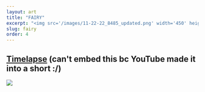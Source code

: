```yaml
---
layout: art
title: "FAIRY"
excerpt: "<img src='/images/11-22-22_8485_updated.png' width='450' height='auto'>"
slug: fairy
order: 4
---
```

## [Timelapse](https://youtube.com/shorts/thr4IBsSrx0?feature=share) (can't embed this bc YouTube made it into a short :/)

<img src='/images/11-22-22_8485_updated.png'>